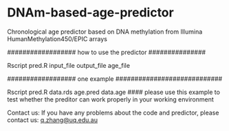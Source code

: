 # DNAm-based-age-predictor
Chronological age predictor based on DNA methylation from Illumina HumanMethylation450/EPIC arrays 


################## how to use the predictor ###############

Rscript pred.R input_file output_file age_file


################## one example ############################

Rscript pred.R data.rds age.pred data.age     #### please use this example to test whether the preditor can work properly in your working environment


Contact us: If you have any problems about the code and predictor, please contact us: q.zhang@uq.edu.au
